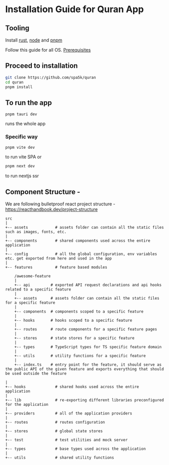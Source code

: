  # Installation Guide for Quran App

## Tooling

Install [rust](https://www.rust-lang.org/tools/install), [node](https://nodejs.org) and [pnpm](https://pnpm.io/)

Follow this guide for all OS.
[Prerequisites](https://tauri.app/v1/guides/getting-started/prerequisites)
</details>



## Proceed to installation 

```bash
git clone https://github.com/spa5k/quran
cd quran
pnpm install
```
## To run the app
```
pnpm tauri dev 
```
runs the whole app

### Specific way
```bash
pnpm vite dev
```
to run vite SPA
or 

```bash
pnpm next dev
```
to run nextjs ssr


## Component Structure - 

We are following bulletproof react project structure - https://reacthandbook.dev/project-structure

```
src
|
+-- assets            # assets folder can contain all the static files such as images, fonts, etc.
|
+-- components        # shared components used across the entire application
|
+-- config            # all the global configuration, env variables etc. get exported from here and used in the app
|
+-- features          # feature based modules

    /awesome-feature
    |
    +-- api         # exported API request declarations and api hooks related to a specific feature
    |
    +-- assets      # assets folder can contain all the static files for a specific feature
    |
    +-- components  # components scoped to a specific feature
    |
    +-- hooks       # hooks scoped to a specific feature
    |
    +-- routes      # route components for a specific feature pages
    |
    +-- stores      # state stores for a specific feature
    |
    +-- types       # TypeScript types for TS specific feature domain
    |
    +-- utils       # utility functions for a specific feature
    |
    +-- index.ts    # entry point for the feature, it should serve as the public API of the given feature and exports everything that should be used outside the feature

|
+-- hooks             # shared hooks used across the entire application
|
+-- lib               # re-exporting different libraries preconfigured for the application
|
+-- providers         # all of the application providers
|
+-- routes            # routes configuration
|
+-- stores            # global state stores
|
+-- test              # test utilities and mock server
|
+-- types             # base types used across the application
|
+-- utils             # shared utility functions
```
